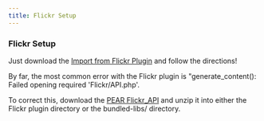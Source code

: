 ```yaml
---
title: Flickr Setup
---
```


### Flickr Setup

Just download the [Import from Flickr Plugin](http://spartacus.s9y.org/cvs/additional_plugins/serendipity_event_flickr.zip) and follow the directions!

By far, the most common error with the Flickr plugin is "generate\_content(): Failed opening required 'Flickr/API.php'.

To correct this, download the [PEAR Flickr\_API](http://code.iamcal.com/php/flickr/readme.htm) and unzip it into either the Flickr plugin directory or the bundled-libs/ directory.
